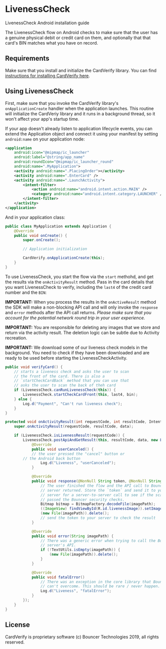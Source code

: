 # LivenessCheck

LivenessCheck Android installation guide

The LivenessCheck flow on Android checks to make sure that the user
has a genuine physical debit or credit card on them, and optionally
that that card's BIN matches what you have on record.

## Requirements

Make sure that you install and initialize the CardVerify library. You
can find [instructions for installing CardVerify here](card_verify_android_integration.md).

## Using LivenessCheck

First, make sure that you invoke the CardVerify library's
`onApplicationCreate` handler when the application launches. This
routine will initialize the CardVeriy library and it runs in a
background thread, so it won't affect your app's startup time.

If your app doesn't already listen to application lifecycle events,
you can extend the Application object and connect it using your
manifest by setting `android:name` on your application node:

```xml
<application
    android:icon="@mipmap/ic_launcher"
    android:label="@string/app_name"
    android:roundIcon="@mipmap/ic_launcher_round"
    android:name=".MyApplication">
    <activity android:name=".PlacingOrder"></activity>
    <activity android:name=".EnterCard" />
    <activity android:name=".LaunchActivity">
        <intent-filter>
            <action android:name="android.intent.action.MAIN" />
            <category android:name="android.intent.category.LAUNCHER" />
        </intent-filter>
    </activity>
</application>
```

And in your application class:

```java
public class MyApplication extends Application {
    @Override
    public void onCreate() {
        super.onCreate();

        // Application initialization

        CardVerify.onApplicationCreate(this);
    }
}
```

To use LivenessCheck, you start the flow via the `start` methohd, and
get the results via the `onActivityResult` method. Pass in the card
details that you want LivenessCheck to verify, including the `last4` of
the credit card number and the `BIN`:

**IMPORTANT:** When you process the results in the `onActiveResult`
method the SDK will make a non-blocking API call and will only invoke
the `response` and `error` methods after the API call returns. _Please
make sure that you account for the potential network round trip in
your user experience._

**IMPORTANT:** You are responsible for deleting any images that we store
and return via the activity result. The deletion logic can be subtle
due to Activity recreation.

**IMPORTANT:** We download some of our liveness check models in the
background. You need to check if they have been downloaded and are
ready to be used before starting the LivenessCheckActivity.


```java
public void verifyCard() {
    // starts a liveness check and asks the user to scan
    // the front of the card. There is also a
    // `startCheckCardBack` method that you can use that
    // asks the user to scan the back of theh card
    if (LivenessCheck.canRunLivenessCheck(this)) {
        LivenessCheck.startCheckCardFront(this, last4, bin);
    } else {
        Log.d("Payment", "Can't run liveness check");
    }
}

protected void onActivityResult(int requestCode, int resultCode, Intent data) {
    super.onActivityResult(requestCode, resultCode, data);

    if (LivenessCheck.isLivenessResult(requestCode)) {
        LivenessCheck.postApiAndGetResult(this, resultCode, data, new LivenessCheckResult() {
            @Override
            public void userCanceled() {
	        // the user pressed the "cancel" button or
		// the Android back button
                Log.d("Liveness", "userCanceled");
            }

            @Override
            public void response(@NonNull String token, @NonNull String imagePath) {
                // The user finished the flow and the API call to Bouncer's
                // server returned. Store the `token` and send it to your
                // server for a server-to-server call to see if the scan
                // passed the Bouncer security checks.
                Bitmap bitmap = BitmapFactory.decodeFile(imagePath);
                ((ImageView) findViewById(R.id.livenessImage)).setImageBitmap(bitmap);
                (new File(imagePath)).delete();
                // send the token to your server to check the result
            }

            @Override
            public void error(String imagePath) {
                // There was a generic error when trying to call the Bouncer
                // server's API.
                if (!TextUtils.isEmpty(imagePath)) {
                    (new File(imagePath)).delete();
                }
            }

            @Override
            public void fatalError()
                // There was an exception in the core library that Bouncer
                // can't overcome. This should be rare / never happen.
                Log.d("Liveness", "fatalError");
            }
        });
    }
}
```

## License

CardVerify is proprietary software (c) Bouncer Technologies 2019, all
rights reserved.
